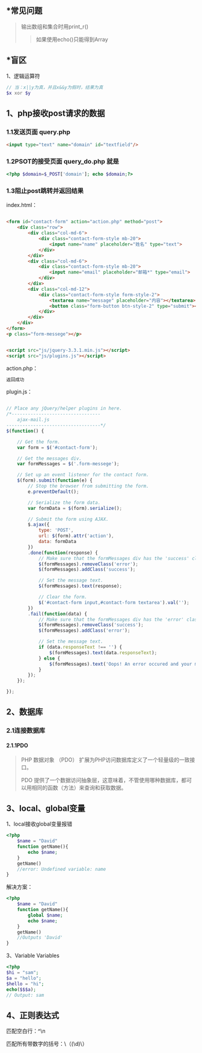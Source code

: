 ## *常见问题

> 输出数组和集合时用print_r()
>
> > 如果使用echo()只能得到Array

## *盲区

1、逻辑运算符

```php
// 当：x||y为真，并且x&&y为假时，结果为真
$x xor $y
```





## 1、php接收post请求的数据

### 1.1发送页面  query.php

```html
<input type="text" name="domain" id="textfield"/>
```

### 1.2PSOT的接受页面   query_do.php  就是 

```php
<?php $domain=$_POST['domain']; echo $domain;?>
```

### 1.3阻止post跳转并返回结果

index.html：

```html

<form id="contact-form" action="action.php" method="post">
    <div class="row">
        <div class="col-md-6">
            <div class="contact-form-style mb-20">
                <input name="name" placeholder="姓名" type="text">
            </div>
        </div>
        <div class="col-md-6">
            <div class="contact-form-style mb-20">
                <input name="email" placeholder="邮箱*" type="email">
            </div>
        </div>
        <div class="col-md-12">
            <div class="contact-form-style form-style-2">
                <textarea name="message" placeholder="内容"></textarea>
                <button class="form-button btn-style-2" type="submit"><span>提交</span></button>
            </div>
        </div>
    </div>
</form>
<p class="form-messege"></p>


<script src="js/jquery-3.3.1.min.js"></script>
<script src="js/plugins.js"></script>
```

action.php：

```php
返回成功
```

plugin.js：

```js

// Place any jQuery/helper plugins in here.
/*---------------------------------
    ajax-mail.js
-----------------------------------*/
$(function() {

	// Get the form.
	var form = $('#contact-form');

	// Get the messages div.
	var formMessages = $('.form-messege');

	// Set up an event listener for the contact form.
	$(form).submit(function(e) {
		// Stop the browser from submitting the form.
		e.preventDefault();

		// Serialize the form data.
		var formData = $(form).serialize();

		// Submit the form using AJAX.
		$.ajax({
			type: 'POST',
			url: $(form).attr('action'),
			data: formData
		})
		.done(function(response) {
			// Make sure that the formMessages div has the 'success' class.
			$(formMessages).removeClass('error');
			$(formMessages).addClass('success');

			// Set the message text.
			$(formMessages).text(response);

			// Clear the form.
			$('#contact-form input,#contact-form textarea').val('');
		})
		.fail(function(data) {
			// Make sure that the formMessages div has the 'error' class.
			$(formMessages).removeClass('success');
			$(formMessages).addClass('error');

			// Set the message text.
			if (data.responseText !== '') {
				$(formMessages).text(data.responseText);
			} else {
				$(formMessages).text('Oops! An error occured and your message could not be sent.');
			}
		});
	});

});

```

## 2、数据库

### 2.1连接数据库

#### 2.1.1PDO

> PHP 数据对象 （PDO） 扩展为PHP访问数据库定义了一个轻量级的一致接口。
>
> PDO 提供了一个数据访问抽象层，这意味着，不管使用哪种数据库，都可以用相同的函数（方法）来查询和获取数据。

## 3、local、global变量

1、local接收global变量报错

```php
<?php
    $name = "David"
    function getName(){
    	echo $name;
	}
	getName()
    //error: Undefined variable: name 
}
```

解决方案：

```php
<?php
    $name = "David"
    function getName(){
    	global $name;
    	echo $name;
	}
	getName()
    //Outputs 'David'
}

```

3、Variable Variables

```php
<?php
$hi = "sam";
$a = "hello";
$hello = "hi";
echo($$$a);
// Output: sam
```

## 4、正则表达式

匹配空白行：^\n

匹配所有带数字的括号：\（(\d)\）